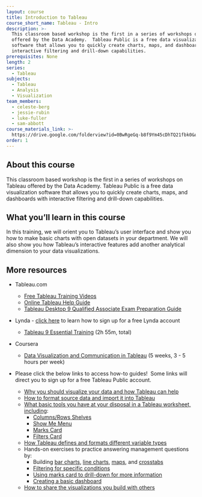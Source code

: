 ```yaml
---
layout: course
title: Introduction to Tableau
course_short_name: Tableau - Intro
description: >-
  This classroom based workshop is the first in a series of workshops on Tableau
  offered by the Data Academy.  Tableau Public is a free data visualization
  software that allows you to quickly create charts, maps, and dashboards with
  interactive filtering and drill-down capabilities.
prerequisites: None
length: 2
series:
  - Tableau
subjects:
  - Tableau
  - Analysis
  - Visualization
team_members:
  - celeste-berg
  - jessie-rubin
  - luke-fuller
  - sam-abbott
course_materials_link: >-
  https://drive.google.com/folderview?id=0BwRgeGq-b8f9Ym45cDhTQ21fbk0&usp=sharing
order: 1
---
```



## About this course

This classroom based workshop is the first in a series of workshops on Tableau offered by the Data Academy. Tableau Public is a free data visualization software that allows you to quickly create charts, maps, and dashboards with interactive filtering and drill-down capabilities.&nbsp;

## What you’ll learn in this course

In this training, we will orient you to Tableau’s user interface and show you how to make basic charts with open datasets in your department. We will also show you how Tableau’s interactive features add another analytical dimension to your data visualizations.

## More resources

* Tableau.com
  * [Free Tableau Training Videos](http://www.tableau.com/learn/training)
  * [Online Tableau Help Guide](http://onlinehelp.tableau.com/current/pro/online/windows/en-us/help.html)
  * [Tableau Desktop 9 Qualified Associate Exam Preparation Guide](http://mkt.tableau.com/files/Desktop-9-QA-Prep-Guide.pdf)
* Lynda - [click here](https://drive.google.com/file/d/0BwRgeGq-b8f9eVNXQU9BNEJJVHc/view?usp=sharing) to learn how to sign up for a free Lynda account
  * [Tableau 9 Essential Training](https://www.lynda.com/Tableau-tutorials/Tableau-9-Essential-Training/386886-2.html) (2h 55m, total)
* Coursera
  * [Data Visualization and Communication in Tableau](https://www.coursera.org/learn/analytics-tableau/) (5 weeks, 3 - 5 hours per week)
* Please click the below links to access how-to guides!&nbsp; Some links will direct you to sign up for a free Tableau Public account.

  * [Why you should visualize your data and how Tableau can help](http://www.tableau.com/learn/tutorials/on-demand/getting-started?signin=2eef25056a4473a83a6529b1c5d5353f)
  * [How to format source data and import it into Tableau](http://www.tableau.com/learn/tutorials/on-demand/data-prep-text-and-excel-files?signin=72bd892169df0bda86f5bbdbce40b0a9)
  * [What basic tools you have at your disposal in a Tableau worksheet, including](http://www.tableau.com/learn/tutorials/on-demand/tableau-interface?signin=6294b9d2da0f05f4afc438f018ec5756):
    * [Columns/Rows Shelves](http://onlinehelp.tableau.com/current/pro/online/windows/en-us/help.htm#buildmanual_shelves.html%3FTocPath%3DBuilding%2520Data%2520Views%7CBuilding%2520Views%2520Manually%7CShelves%2520and%2520Cards%7C_____0)
    * [Show Me Menu](http://onlinehelp.tableau.com/current/pro/online/windows/en-us/help.htm#buildauto_showme.html%3FTocPath%3DBuilding%2520Data%2520Views%7CBuilding%2520Views%2520Automatically%7C_____1)
    * [Marks Card](http://onlinehelp.tableau.com/current/pro/online/windows/en-us/help.htm#buildmanual_shelves_marks.html)
    * [Filters Card](http://onlinehelp.tableau.com/current/pro/online/windows/en-us/help.htm#filtering.html%3FTocPath%3DBuilding%2520Data%2520Views%7CFiltering%7C_____0)
  * [How Tableau defines and formats different variable types](http://onlinehelp.tableau.com/current/pro/online/windows/en-us/help.htm#datafields_typesandroles_dataroles.html)
  * Hands-on exercises to practice answering management questions by:
    * Building [bar charts](http://onlinehelp.tableau.com/current/pro/online/windows/en-us/help.htm#buildexamples_bar.html%3FTocPath%3DBuilding%2520Data%2520Views%7CBuild-It-Yourself%2520Exercises%7C_____1), [line charts](http://onlinehelp.tableau.com/current/pro/online/windows/en-us/help.htm#buildexamples_line.html%3FTocPath%3DBuilding%2520Data%2520Views%7CBuild-It-Yourself%2520Exercises%7C_____3), [maps](http://www.tableau.com/learn/tutorials/on-demand/getting-started-mapping?signin=aa03c1bb2cd0297dc57257bcba159713), and [crosstabs](http://onlinehelp.tableau.com/current/pro/online/windows/en-us/help.htm#build_auto.html%3FTocPath%3DBuilding%2520Data%2520Views%7CBuilding%2520Views%2520Automatically%7C_____0)
    * [Filtering for specific conditions](http://www.tableau.com/learn/tutorials/on-demand/ways-filter?signin=42b4a2e659aba58bda7faa8049c2fab2)
    * [Using marks card to drill-down for more information](http://www.tableau.com/learn/tutorials/on-demand/getting-started-visual-analytics)
    * [Creating a basic dashboard](http://www.tableau.com/learn/tutorials/on-demand/building-dashboard?signin=abfac91951e18c991976ce7091f6c1b2)
  * [How to share the visualizations you build with others](http://www.tableau.com/learn/tutorials/on-demand/getting-started-tableau-server-and-tableau-online?signin=a17b7025b9293339f7a665f25fe6b9ba)
